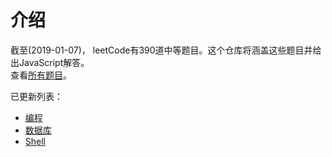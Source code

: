 # 介绍

截至(2019-01-07)， leetCode有390道中等题目。这个仓库将涵盖这些题目并给出JavaScript解答。<br>
查看[所有题目](ALL.md)。

已更新列表：
* [编程](QA/README.md)
* [数据库](QA/MYSQL.md)
* [Shell](QA/BASH.md)
